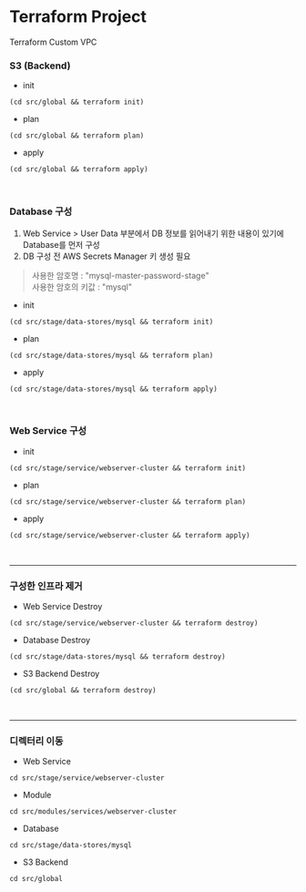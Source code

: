 # Terraform Project
Terraform Custom VPC


### S3 (Backend)
- init
```shell
(cd src/global && terraform init)
```
- plan
```shell
(cd src/global && terraform plan)
```
- apply
```shell
(cd src/global && terraform apply)
```

<br>  

### Database 구성
1. Web Service > User Data 부분에서 DB 정보를 읽어내기 위한 내용이 있기에 Database를 먼저 구성
2. DB 구성 전 AWS Secrets Manager 키 생성 필요
> 사용한 암호명 : "mysql-master-password-stage"  
> 사용한 암호의 키값 : "mysql"

- init
```shell
(cd src/stage/data-stores/mysql && terraform init)
```
- plan
```shell
(cd src/stage/data-stores/mysql && terraform plan)
```
- apply
```shell
(cd src/stage/data-stores/mysql && terraform apply)
```

<br>

### Web Service 구성
- init
```shell
(cd src/stage/service/webserver-cluster && terraform init)
```
- plan
```shell
(cd src/stage/service/webserver-cluster && terraform plan)
```
- apply
```shell
(cd src/stage/service/webserver-cluster && terraform apply) 
```

<br>



---
### 구성한 인프라 제거
- Web Service Destroy
```shell
(cd src/stage/service/webserver-cluster && terraform destroy)
```
- Database Destroy
```shell
(cd src/stage/data-stores/mysql && terraform destroy)
```
- S3 Backend Destroy
```shell
(cd src/global && terraform destroy)
```

<br>

---

### 디렉터리 이동
- Web Service
```shell
cd src/stage/service/webserver-cluster
```

- Module
```shell
cd src/modules/services/webserver-cluster
```

- Database
```shell
cd src/stage/data-stores/mysql
```

- S3 Backend
```shell
cd src/global
```